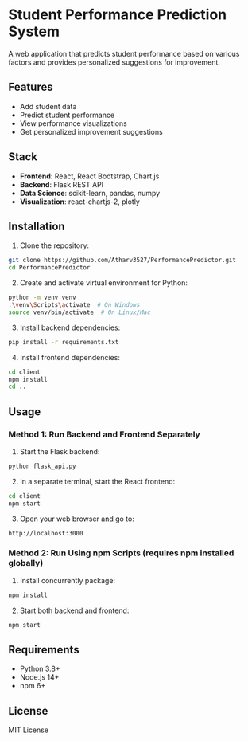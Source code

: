 # Student Performance Prediction System

A web application that predicts student performance based on various factors and provides personalized suggestions for improvement.

## Features

- Add student data
- Predict student performance
- View performance visualizations
- Get personalized improvement suggestions

## Stack

- **Frontend**: React, React Bootstrap, Chart.js
- **Backend**: Flask REST API
- **Data Science**: scikit-learn, pandas, numpy
- **Visualization**: react-chartjs-2, plotly

## Installation

1. Clone the repository:
```bash
git clone https://github.com/Atharv3527/PerformancePredictor.git
cd PerformancePredictor
```

2. Create and activate virtual environment for Python:
```bash
python -m venv venv
.\venv\Scripts\activate  # On Windows
source venv/bin/activate  # On Linux/Mac
```

3. Install backend dependencies:
```bash
pip install -r requirements.txt
```

4. Install frontend dependencies:
```bash
cd client
npm install
cd ..
```

## Usage

### Method 1: Run Backend and Frontend Separately

1. Start the Flask backend:
```bash
python flask_api.py
```

2. In a separate terminal, start the React frontend:
```bash
cd client
npm start
```

3. Open your web browser and go to:
```
http://localhost:3000
```

### Method 2: Run Using npm Scripts (requires npm installed globally)

1. Install concurrently package:
```bash
npm install
```

2. Start both backend and frontend:
```bash
npm start
```

## Requirements

- Python 3.8+
- Node.js 14+
- npm 6+

## License

MIT License 